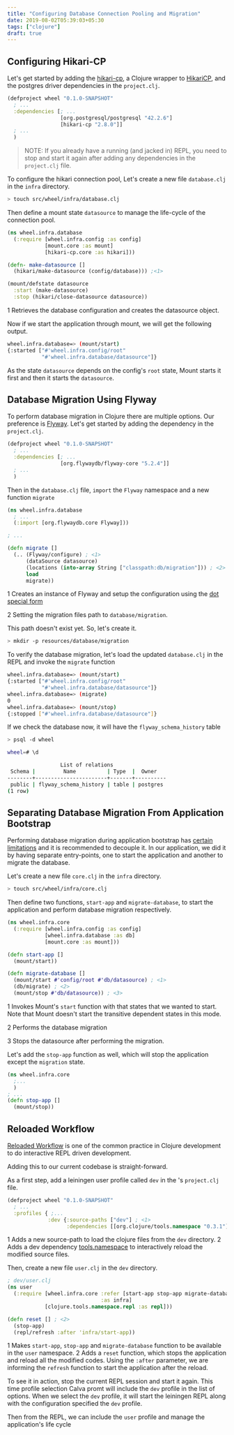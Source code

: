 ```yaml
---
title: "Configuring Database Connection Pooling and Migration"
date: 2019-08-02T05:39:03+05:30
tags: ["clojure"]
draft: true
---
```



## Configuring Hikari-CP

Let's get started by adding the [hikari-cp](https://github.com/tomekw/hikari-cp), a Clojure wrapper to [HikariCP](https://github.com/brettwooldridge/HikariCP), and the postgres driver dependencies in the `project.clj`. 

```clojure
(defproject wheel "0.1.0-SNAPSHOT"
  ; ...
  :dependencies [; ...
                 [org.postgresql/postgresql "42.2.6"]
                 [hikari-cp "2.8.0"]]
  ; ...
  )
```

> NOTE: If you already have a running (and jacked in) REPL, you need to stop and start it again after adding any dependencies in the `project.clj` file.

To configure the hikari connection pool, Let's create a new file `database.clj` in the `infra` directory. 

```bash
> touch src/wheel/infra/database.clj
```

Then define a mount state `datasource` to manage the life-cycle of the connection pool.

```clojure
(ns wheel.infra.database
  (:require [wheel.infra.config :as config]
            [mount.core :as mount]
            [hikari-cp.core :as hikari]))

(defn- make-datasource []
  (hikari/make-datasource (config/database))) ;<1>

(mount/defstate datasource
  :start (make-datasource)
  :stop (hikari/close-datasource datasource))
```


<span class="callout">1</span> Retrieves the database configuration and creates the datasource object.

Now if we start the application through mount, we will get the following output.

```sh
wheel.infra.database=> (mount/start)
{:started ["#'wheel.infra.config/root" 
           "#'wheel.infra.database/datasource"]}
```

As the state `datasource` depends on the config's `root` state, Mount starts it first and then it starts the `datasource`. 


## Database Migration Using Flyway

To perform database migration in Clojure there are multiple options. Our preference is [Flyway](https://flywaydb.org). Let's get started by adding the dependency in the `project.clj`.

```clojure
(defproject wheel "0.1.0-SNAPSHOT"
  ; ...
  :dependencies [; ...
                 [org.flywaydb/flyway-core "5.2.4"]]
  ; ...
  )
```

Then in the `database.clj` file, `import` the `Flyway` namespace and a new function `migrate`

```clojure
(ns wheel.infra.database
  ; ...
  (:import [org.flywaydb.core Flyway]))

; ...

(defn migrate []
  (.. (Flyway/configure) ; <1>
      (dataSource datasource)
      (locations (into-array String ["classpath:db/migration"])) ; <2>
      load
      migrate))
```

<span class="callout">1</span> Creates an instance of Flyway and setup the configuration using the [dot special form](https://clojure.org/reference/java_interop#_the_dot_special_form)

<span class="callout">2</span> Setting the migration files path to `database/migration`.

This path doesn't exist yet. So, let's create it.

```sh
> mkdir -p resources/database/migration 
```

To verify the database migration, let's load the updated `database.clj` in the REPL and invoke the `migrate` function

```sh
wheel.infra.database=> (mount/start)
{:started ["#'wheel.infra.config/root" 
           "#'wheel.infra.database/datasource"]}
wheel.infra.database=> (migrate)
0
wheel.infra.database=> (mount/stop)
{:stopped ["#'wheel.infra.database/datasource"]}
```

If we check the database now, it will have the `flyway_schema_history` table

```bash
> psql -d wheel

wheel=# \d

                 List of relations
 Schema |         Name          | Type  |  Owner
--------+-----------------------+-------+----------
 public | flyway_schema_history | table | postgres
(1 row)
```

## Separating Database Migration From Application Bootstrap

Performing database migration during application bootstrap has [certain limitations](https://pythonspeed.com/articles/schema-migrations-server-startup/) and it is recommended to decouple it. In our application, we did it by having separate entry-points, one to start the application and another to migrate the database.

Let's create a new file `core.clj` in the `infra` directory.

```sh
> touch src/wheel/infra/core.clj
```

Then define two functions, `start-app` and `migrate-database`, to start the application and perform database migration respectively. 

```clojure
(ns wheel.infra.core
  (:require [wheel.infra.config :as config]
            [wheel.infra.database :as db]
            [mount.core :as mount]))

(defn start-app []
  (mount/start))

(defn migrate-database []
  (mount/start #'config/root #'db/datasource) ; <1>
  (db/migrate) ; <2>
  (mount/stop #'db/datasource)) ; <3>
```

<span class="callout">1</span> Invokes Mount's `start` function with that states that we wanted to start. Note that Mount doesn't start the transitive dependent states in this mode. 

<span class="callout">2</span> Performs the database migration 

<span class="callout">3</span> Stops the datasource after performing the migration.

Let's add the `stop-app` function as well, which will stop the application except the `migration` state. 

```clojure
(ns wheel.infra.core
  ;...
  )
; ...
(defn stop-app []
  (mount/stop))
```

## Reloaded Workflow

[Reloaded Workflow](http://thinkrelevance.com/blog/2013/06/04/clojure-workflow-reloaded) is one of the common practice in Clojure development to do interactive REPL driven development. 

Adding this to our current codebase is straight-forward.

As a first step, add a leiningen user profile called `dev` in the 's `project.clj` file.

```clojure
(defproject wheel "0.1.0-SNAPSHOT"
  ; ...
  :profiles { ;...
             :dev {:source-paths ["dev"] ; <1>
                   :dependencies [[org.clojure/tools.namespace "0.3.1"]]}}) ; <2>
```

<span class="callout">1</span> Adds a new source-path to load the clojure files from the `dev` directory.
<span class="callout">2</span> Adds a dev dependency [tools.namespace](https://github.com/clojure/tools.namespace) to interactively reload the modified source files. 

Then, create a new file `user.clj` in the `dev` directory.

```clojure
; dev/user.clj
(ns user
  (:require [wheel.infra.core :refer [start-app stop-app migrate-database] ; <1>
                              :as infra]
            [clojure.tools.namespace.repl :as repl]))

(defn reset [] ; <2>
  (stop-app)
  (repl/refresh :after 'infra/start-app))
```
<span class="callout">1</span> Makes `start-app`, `stop-app` and `migrate-database` function to be available in the `user` namespace.
<span class="callout">2</span> Adds a `reset` function, which stops the application and reload all the modified codes. Using the `:after` parameter, we are informing the `refresh` function to start the application after the reload.

To see it in action, stop the current REPL session and start it again. This time profile selection Calva promt will include the `dev` profile in the list of options. When we select the `dev` profile, it will start the leiningen REPL along with the configuration specified the `dev` profile. 

Then from the REPL, we can include the `user` profile and manage the application's life cycle